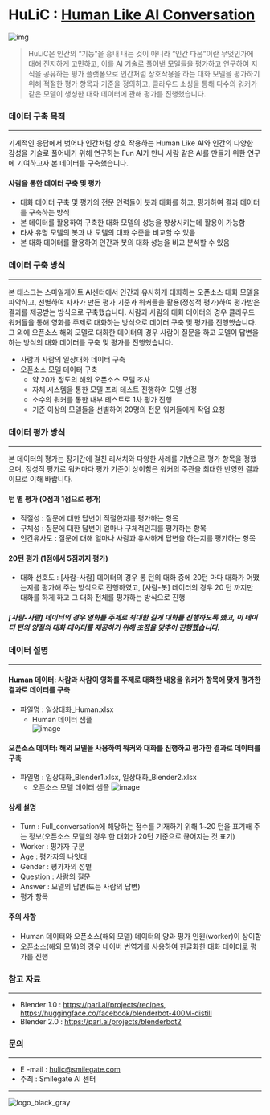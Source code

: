 # HuLiC : [Human Like AI Conversation](https://hulic.smilegate.net/) 

![img](https://user-images.githubusercontent.com/95196586/147039219-4568c0c3-2551-42ed-b150-cf9e88b91d19.jpg)


> HuLiC은 인간의 “기능”을 흉내 내는 것이 아니라 “인간 다움”이란 무엇인가에 대해 진지하게 고민하고, 이를 AI 기술로 풀어낸 모델들을 평가하고 연구하여 지식을 공유하는 평가 플랫폼으로
> 인간처럼 상호작용을 하는 대화 모델을 평가하기 위해 적절한 평가 항목과 기준을 정의하고, 클라우드 소싱을 통해 다수의 워커가 같은 모델이 생성한 대화 데이터에 관해 평가를 진행했습니다.


### 데이터 구축 목적
***
기계적인 응답에서 벗어나 인간처럼 상호 작용하는 Human Like AI와 인간의 다양한 감성을 기술로 풀어내기 위해 연구하는 Fun AI가 만나 사람 같은 AI를 만들기 위한 연구에 기여하고자 본 데이터를 구축했습니다. 

#### 사람을 통한 데이터 구축 및 평가
* 대화 데이터 구축 및 평가의 전문 인력들이 봇과 대화를 하고, 평가하여 결과 데이터를 구축하는 방식
* 본 데이터를 활용하여 구축한 대화 모델의 성능을 향상시키는데 활용이 가능함
* 타사 유명 모델의 봇과 내 모델의 대화 수준을 비교할 수 있음
* 본 대화 데이터를 활용하여 인간과 봇의 대화 성능을 비교 분석할 수 있음


### 데이터 구축 방식
***
본 태스크는 스마일게이트 AI센터에서 인간과 유사하게 대화하는 오픈소스 대화 모델을 파악하고, 선별하여 자사가 만든 평가 기준과 워커들을 활용(정성적 평가)하여 평가받은 결과를 제공받는 방식으로 구축했습니다. 
사람과 사람의 대화 데이터의 경우 클라우드 워커들을 통해 영화를 주제로 대화하는 방식으로 데이터 구축 및 평가를 진행했습니다. 그 외에 오픈소스 해외 모델로 대화한 데이터의 경우 사람이 질문을 하고 모델이 답변을 하는 방식의 대화 데이터를 구축 및 평가를 진행했습니다. 

* 사람과 사람의 일상대화 데이터 구축
* 오픈소스 모델 데이터 구축
    - 약 20개 정도의 해외 오픈소스 모델 조사
    - 자체 시스템을 통한 모델 프리 테스트 진행하여 모델 선정
    - 소수의 워커를 통한 내부 테스트로 1차 평가 진행
    - 기준 이상의 모델들을 선별하여 20명의 전문 워커들에게 작업 요청


### 데이터 평가 방식
***
본 데이터의 평가는 장기간에 걸친 리서치와 다양한 사례를 기반으로 평가 항목을 정했으며, 정성적 평가로 워커마다 평가 기준이 상이함은 워커의 주관을 최대한 반영한 결과이므로 이해 바랍니다. 

#### 턴 별 평가 (0점과 1점으로 평가)
- 적절성 : 질문에 대한 답변이 적절한지를 평가하는 항목
- 구체성 : 질문에 대한 답변이 얼마나 구체적인지를 평가하는 항목
- 인간유사도 : 질문에 대해 얼마나 사람과 유사하게 답변을 하는지를 평가하는 항목
#### 20턴 평가 (1점에서 5점까지 평가)
- 대화 선호도 : [사람-사람] 데이터의 경우 롱 턴의 대화 중에 20턴 마다 대화가 어땠는지를 평가해 주는 방식으로 진행하였고, [사람-봇] 데이터의 경우 20 턴 까지만 대화를 하게 하고 그 대화 전체를 평가하는 방식으로 진행 

##### [사람-사람] 데이터의 경우 영화를 주제로 최대한 길게 대화를 진행하도록 했고, 이 데이터 턴의 양질의 대화 데이터를 제공하기 위해 초점을 맞추어 진행했습니다.


### 데이터 설명
***
#### Human 데이터: 사람과 사람이 영화를 주제로 대화한 내용을 워커가 항목에 맞게 평가한 결과로 데이터를 구축
- 파일명 : 일상대화_Human.xlsx
  - Human 데이터 샘플  
![image](https://user-images.githubusercontent.com/95196586/156278873-186cc411-9e92-42eb-a1fe-b589001f871f.png)

#### 오픈소스 데이터: 해외 모델을 사용하여 워커와 대화를 진행하고 평가한 결과로 데이터를 구축
- 파일명 : 일상대화_Blender1.xlsx, 일상대화_Blender2.xlsx
  - 오픈소스 모델 데이터 샘플
![image](https://user-images.githubusercontent.com/95196586/156279213-15bf5a13-ab0b-4e7f-8d66-2aa7cd6e1cae.png)

#### 상세 설명
- Turn : Full_conversation에 해당하는 점수를 기재하기 위해 1~20 턴을 표기해 주는 정보(오픈소스 모델의 경우 한 대화가 20턴 기준으로 끊어지는 것 표기) 
- Worker : 평가자 구분 
- Age : 평가자의 나잇대 
- Gender : 평가자의 성별
- Question : 사람의 질문
- Answer : 모델의 답변(또는 사람의 답변)
- 평가 항목


#### 주의 사항
- Human 데이터와 오픈소스(해외 모델) 데이터의 양과 평가 인원(worker)이 상이함
- 오픈소스(해외 모델)의 경우 네이버 번역기를 사용하여 한글화한 대화 데이터로 평가를 진행


### 참고 자료
***
- Blender 1.0 : https://parl.ai/projects/recipes, https://huggingface.co/facebook/blenderbot-400M-distill
- Blender 2.0 : https://parl.ai/projects/blenderbot2


### 문의
***
- E -mail : hulic@smilegate.com
- 주최 : Smilegate AI 센터
***

![logo_black_gray](https://user-images.githubusercontent.com/95196586/147066863-b9f99434-3ce8-463f-abb4-5e672b3a1fda.png)

                                                       

